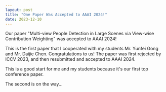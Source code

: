 ```yaml
---
layout: post
title: "One Paper Was Accepted to AAAI 2024!"
date: 2023-12-10
---
```

<p> 
Our paper "Multi-view People Detection in Large Scenes via View-wise Contribution Weighting" was accepted to AAAI 2024!
</p>

This is the first paper that I cooperated with my students Mr. Yunfei Gong and Mr. Daijie Chen. Congratulations to us!
The paper was first rejected by ICCV 2023, and then resubmitted and accepted to AAAI 2024.

This is a good start for me and my students because it's our first top conference paper.

The second is on the way...
